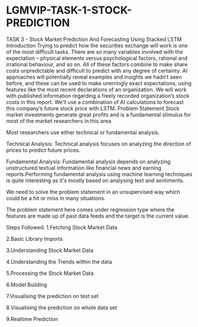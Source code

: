 # LGMVIP-TASK-1-STOCK-PREDICTION
TASK 3 - Stock Market Prediction And Forecasting Using Stacked LSTM
Introduction
Trying to predict how the securities exchange will work is one of the most difficult tasks. There are so many variables involved with the expectation – physical elements versus psychological factors, rational and irrational behaviour, and so on.
All of these factors combine to make share costs unpredictable and difficult to predict with any degree of certainty.
AI approaches will potentially reveal examples and insights we hadn’t seen before, and these can be used to make unerringly exact expectations, using features like the most recent declarations of an organization.
We will work with published information regarding a freely recorded organization’s stock costs in this report.
We’ll use a combination of AI calculations to forecast this company’s future stock price with LSTM.
Problem Statement
Stock market investments generate great profits and is a fundamental stimulus for most of the market researchers in this area.

Most researchers use either technical or fundamental analysis.

Technical Analysis:
Technical analysis focuses on analyzing the direction of prices to predict future prices.

Fundamental Analysis:
Fundamental analysis depends on analyzing unstructured textual information like financial news and earning reports.Performing fundamental analysis using machine learning techniques is quite interesting as it's mostly based on analysing text and sentiments.

We need to solve the problem statement in an unsupervised way which could be a hit or miss in many situations.

The problem statement here comes under regression type where the features are made up of past data feeds and the target is the current value.

Steps Followed:
1.Fetching Stock Market Data

2.Basic Library Imports

3.Understanding Stock Market Data

4.Understanding the Trends within the data

5.Processing the Stock Market Data

6.Model Building

7.Visualising the prediction on test set

8.Visualising the prediction on whole data set

9.Realtime Prediction

